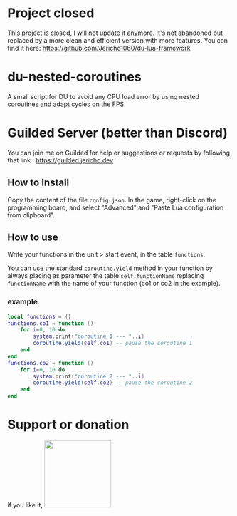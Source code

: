 # Project closed

This project is closed, I will not update it anymore.
It's not abandoned but replaced by a more clean and efficient version with more features. You can find it here: https://github.com/Jericho1060/du-lua-framework  

# du-nested-coroutines
 A small script for DU to avoid any CPU load error by using nested coroutines and adapt cycles on the FPS.

# Guilded Server (better than Discord)

You can join me on Guilded for help or suggestions or requests by following that link : https://guilded.jericho.dev

## How to Install

Copy the content of the file `config.json`.
In the game, right-click on the programming board, and select "Advanced" and "Paste Lua configuration from clipboard".

## How to use

Write your functions in the unit > start event, in the table `functions`.

You can use the standard `coroutine.yield` method in your function by always placing as parameter the table `self.functionName` replacing `functionName` with the name of your function (co1 or co2 in the example).

### example

```lua
local functions = {}
functions.co1 = function ()
    for i=0, 10 do
        system.print("coroutine 1 --- "..i)
        coroutine.yield(self.co1) -- pause the coroutine 1
    end
end
functions.co2 = function ()
    for i=0, 10 do
        system.print("coroutine 2 --- "..i)
        coroutine.yield(self.co2) -- pause the coroutine 2
    end
end
```

# Support or donation

if you like it, [<img src="https://github.com/Jericho1060/DU-Industry-HUD/blob/main/ressources/images/ko-fi.png?raw=true" width="150">](https://ko-fi.com/jericho1060)
